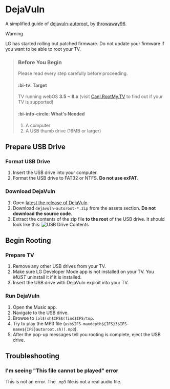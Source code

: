 # DejaVuln

A simplified guide of [dejavuln-autoroot](https://github.com/throwaway96/dejavuln-autoroot),
by [throwaway96](https://github.com/throwaway96).

> [!WARNING]
> LG has started rolling out patched firmware. Do not update your
> firmware if you want to be able to root your TV.

> ### Before You Begin
>
> Please read every step carefully before proceeding.
>
> #### :bi-tv: Target
> TV running webOS **3.5 ~ 8.x**
> (visit [CanI.RootMy.TV](https://cani.rootmy.tv/) to find out if your TV is supported)
>
> #### :bi-info-circle: What's Needed
> 1. A computer
> 2. A USB thumb drive (16MB or larger)

## Prepare USB Drive

### Format USB Drive

1. Insert the USB drive into your computer.
2. Format the USB drive to FAT32 or NTFS. **Do not use exFAT**.

### Download DejaVuln

1. Open [latest the release of DejaVuln](https://github.com/throwaway96/dejavuln-autoroot/releases/latest).
2. Download `dejavuln-autoroot-*.zip` from the assets section. **Do not download the source code**.
3. Extract the contents of the zip file **to the root** of the USB drive. It should look like this:
   ![USB Drive Contents](../../../img/screenshots/dejavuln-explorer.png)

## Begin Rooting

### Prepare TV

1. Remove any other USB drives from your TV.
2. Make sure LG Developer Mode app is not installed on your TV. You _MUST_ uninstall it if it is installed.
3. Insert the USB drive with DejaVuln exploit into your TV.

### Run DejaVuln

1. Open the Music app.
2. Navigate to the USB drive.
3. Browse to `lol$(sh$IFS$(find$IFS/tmp`.
4. Try to play the MP3 file (`usb$IFS-maxdepth${IFS}3$IFS-name${IFS}autoroot.sh)).mp3`).
5. After the pop-up messages tell you rooting is complete, eject the USB drive.

## Troubleshooting

### I'm seeing "This file cannot be played" error

This is not an error. The `.mp3` file is not a real audio file.
